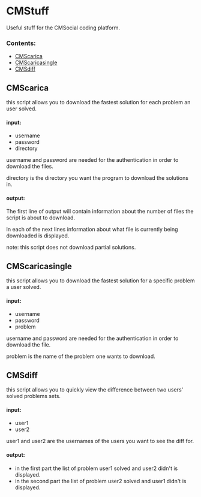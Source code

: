 # CMStuff
Useful stuff for the CMSocial coding platform.
### Contents: ###
* [CMScarica](#cmscarica)
* [CMScaricasingle](#cmscaricasingle)
* [CMSdiff](#cmsdiff)

## CMScarica
this script allows you to download the fastest solution for each problem an user solved.

#### input:
* username
* password
* directory

username and password are needed for the authentication in order to download the files.

directory is the directory you want the program to download the solutions in.

#### output:
The first line of output will contain information about the number of files the script is about to download.

In each of the next lines information about what file is currently being downloaded is displayed.

note: this script does not download partial solutions.

## CMScaricasingle
this script allows you to download the fastest solution for a specific problem a user solved.

#### input:
* username
* password
* problem

username and password are needed for the authentication in order to download the file.

problem is the name of the problem one wants to download.

## CMSdiff
this script allows you to quickly view the difference between two users' solved problems sets.

#### input:
* user1
* user2

user1 and user2 are the usernames of the users you want to see the diff for.

#### output:
* in the first part the list of problem user1 solved and user2 didn't is displayed.
* in the second part the list of problem user2 solved and user1 didn't is displayed.
